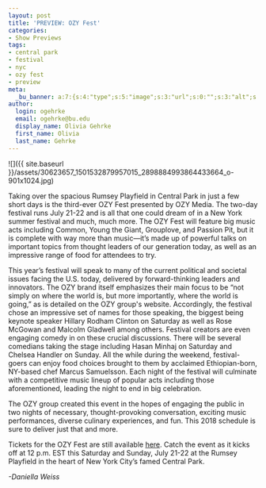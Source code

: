 ```yaml
---
layout: post
title: 'PREVIEW: OZY Fest'
categories:
- Show Previews
tags:
- central park
- festival
- nyc
- ozy fest
- preview
meta:
  _bu_banner: a:7:{s:4:"type";s:5:"image";s:3:"url";s:0:"";s:3:"alt";s:0:"";s:7:"post_id";s:0:"";s:4:"html";s:0:"";s:8:"position";s:12:"contentWidth";s:7:"caption";s:0:"";}
author:
  login: ogehrke
  email: ogehrke@bu.edu
  display_name: Olivia Gehrke
  first_name: Olivia
  last_name: Gehrke
---
```

![]({{ site.baseurl }}/assets/30623657_1501532879957015_2898884993864433664_o-901x1024.jpg)

Taking over the spacious Rumsey Playfield in Central Park in just a few short days is the third-ever OZY Fest presented by OZY Media. The two-day festival runs July 21-22 and is all that one could dream of in a New York summer festival and much, much more. The OZY Fest will feature big music acts including Common, Young the Giant, Grouplove, and Passion Pit, but it is complete with way more than music—it’s made up of powerful talks on important topics from thought leaders of our generation today, as well as an impressive range of food for attendees to try.

This year’s festival will speak to many of the current political and societal issues facing the U.S. today, delivered by forward-thinking leaders and innovators. The OZY brand itself emphasizes their main focus to be “not simply on where the world is, but more importantly, where the world is going,” as is detailed on the OZY group's website. Accordingly, the festival chose an impressive set of names for those speaking, the biggest being keynote speaker Hillary Rodham Clinton on Saturday as well as Rose McGowan and Malcolm Gladwell among others. Festival creators are even engaging comedy in on these crucial discussions. There will be several comedians taking the stage including Hasan Minhaj on Saturday and Chelsea Handler on Sunday. All the while during the weekend, festival-goers can enjoy food choices brought to them by acclaimed Ethiopian-born, NY-based chef Marcus Samuelsson. Each night of the festival will culminate with a competitive music lineup of popular acts including those aforementioned, leading the night to end in big celebration.

The OZY group created this event in the hopes of engaging the public in two nights of necessary, thought-provoking conversation, exciting music performances, diverse culinary experiences, and fun. This 2018 schedule is sure to deliver just that and more.

Tickets for the OZY Fest are still available [here](https://www.ozy.com/ozyfest). Catch the event as it kicks off at 12 p.m. EST this Saturday and Sunday, July 21-22 at the Rumsey Playfield in the heart of New York City’s famed Central Park.

_\-Daniella Weiss_